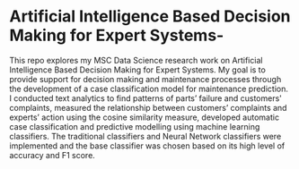 # Artificial Intelligence Based Decision Making for Expert Systems-
This repo explores my MSC Data Science research work on Artificial Intelligence Based Decision Making for Expert Systems. 
My goal is to provide support for decision making and maintenance processes through the development of a case classification model for maintenance prediction.
I conducted text analytics to find patterns of parts’ failure and customers' complaints, measured the relationship between customers’ complaints and experts’ action using the cosine similarity measure, developed automatic case classification and predictive modelling using machine learning classifiers.
The traditional classifiers and Neural Network classifiers were implemented and the base classifier was chosen based on its high level of accuracy and F1 score.
